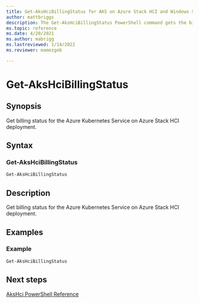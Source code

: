 ```yaml
---
title: Get-AksHciBillingStatus for AKS on Azure Stack HCI and Windows Server
author: mattbriggs
description: The Get-AksHciBillingStatus PowerShell command gets the billing status for the Azure Kubernetes Service on Azure Stack HCI deployment.
ms.topic: reference
ms.date: 4/20/2021
ms.author: mabrigg 
ms.lastreviewed: 1/14/2022
ms.reviewer: mamezgeb

---
```


# Get-AksHciBillingStatus

## Synopsis
Get billing status for the Azure Kubernetes Service on Azure Stack HCI deployment.

## Syntax

### Get-AksHciBillingStatus
```powershell
Get-AksHciBillingStatus
```

## Description
Get billing status for the Azure Kubernetes Service on Azure Stack HCI deployment.

## Examples

### Example
```powershell
Get-AksHciBillingStatus
```
## Next steps

[AksHci PowerShell Reference](index.md)